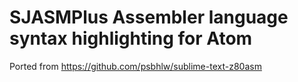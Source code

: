 # SJASMPlus Assembler language syntax highlighting for Atom
Ported from https://github.com/psbhlw/sublime-text-z80asm
